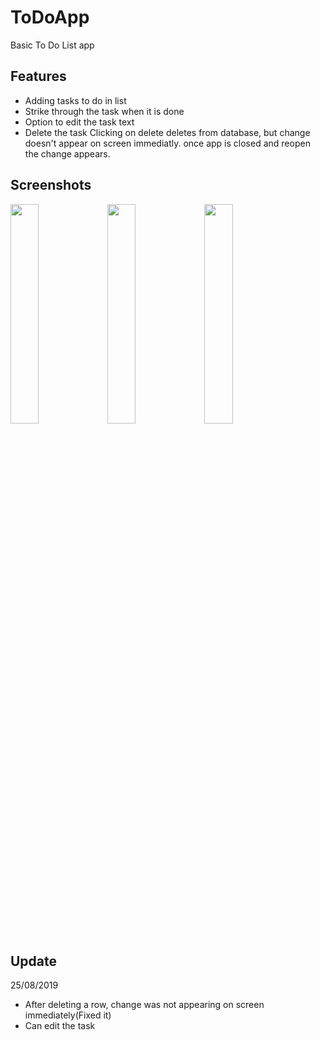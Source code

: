 # ToDoApp
Basic To Do List app

Features
---------
- Adding tasks to do in list
- Strike through the task when it is done
- Option to edit the task text
- Delete the task 
Clicking on delete deletes from database, but change doesn't appear on screen immediatly.
once app is closed and reopen the change appears.

Screenshots
-----------
<img src="https://user-images.githubusercontent.com/13520859/63653171-0af74380-c787-11e9-90bc-df8425500ee5.png" width="30%"></img> <img src="https://user-images.githubusercontent.com/13520859/63653170-0af74380-c787-11e9-9537-3a425ff9fbf7.png" width="30%"></img> <img src="https://user-images.githubusercontent.com/13520859/63653172-0b8fda00-c787-11e9-8f00-a00101992b39.png" width="30%"></img> 

Update
-------
25/08/2019
- After deleting a row, change was not appearing on screen immediately(Fixed it) 
- Can edit the task
